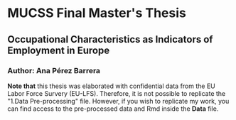 # MUCSS Final Master's Thesis 
## Occupational Characteristics as Indicators of Employment in Europe 
### Author: Ana Pérez Barrera
**Note that** this thesis was elaborated with confidential data from the EU Labor Force Survery (EU-LFS). Therefore, it is not possible to replicate the "1.Data Pre-processing" file. However, if you wish to replicate my work, you can find access to the pre-processed data and Rmd inside the **Data** file.   
